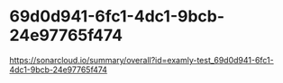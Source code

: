 # 69d0d941-6fc1-4dc1-9bcb-24e97765f474
https://sonarcloud.io/summary/overall?id=examly-test_69d0d941-6fc1-4dc1-9bcb-24e97765f474
